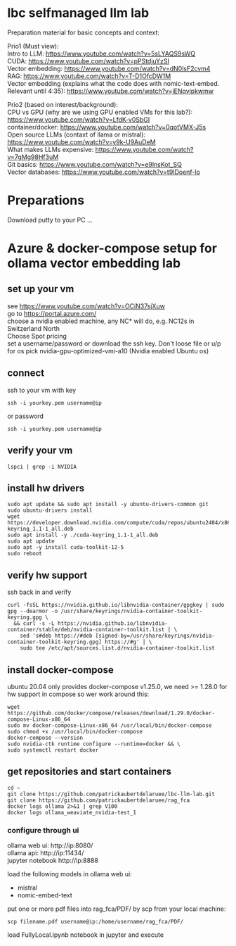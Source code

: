 # lbc selfmanaged llm lab

Preparation material for basic concepts and context:

Prio1 (Must view):  
Intro to LLM: https://www.youtube.com/watch?v=5sLYAQS9sWQ  
CUDA: https://www.youtube.com/watch?v=pPStdjuYzSI  
Vector embedding: https://www.youtube.com/watch?v=dN0lsF2cvm4  
RAG: https://www.youtube.com/watch?v=T-D1OfcDW1M  
Vector embedding (explains what the code does with nomic-text-embed. Relevant until 4:35): https://www.youtube.com/watch?v=jENqvjpkwmw  
  
Prio2 (based on interest/background):  
CPU vs GPU (why are we using GPU enabled VMs for this lab?): https://www.youtube.com/watch?v=LfdK-v0SbGI  
container/docker: https://www.youtube.com/watch?v=0qotVMX-J5s  
Open source LLMs (contaxt of llama or mistral): https://www.youtube.com/watch?v=y9k-U9AuDeM  
What makes LLMs expensive: https://www.youtube.com/watch?v=7gMg98Hf3uM  
Git basics: https://www.youtube.com/watch?v=e9lnsKot_SQ  
Vector databases: https://www.youtube.com/watch?v=t9IDoenf-lo  

# Preparations
Download putty to your PC
...

# Azure & docker-compose setup for ollama vector embedding lab
## set up your vm
see https://www.youtube.com/watch?v=OCiN37sjXuw  
go to https://portal.azure.com/  
choose a nvidia enabled machine, any NC* will do, e.g. NC12s in Switzerland North  
Choose Spot pricing  
set a username/password or download the ssh key. Don't loose file or u/p  
for os pick nvidia-gpu-optimized-vmi-a10 (Nvidia enabled Ubuntu os)  

## connect
ssh to your vm with key 
```
ssh -i yourkey.pem username@ip
```	
or password
```
ssh -i yourkey.pem username@ip
```	

## verify your vm
```
lspci | grep -i NVIDIA
```

## install hw drivers
```
sudo apt update && sudo apt install -y ubuntu-drivers-common git
sudo ubuntu-drivers install
wget https://developer.download.nvidia.com/compute/cuda/repos/ubuntu2404/x86_64/cuda-keyring_1.1-1_all.deb
sudo apt install -y ./cuda-keyring_1.1-1_all.deb
sudo apt update
sudo apt -y install cuda-toolkit-12-5
sudo reboot
```

## verify hw support
ssh back in and verify
```
curl -fsSL https://nvidia.github.io/libnvidia-container/gpgkey | sudo gpg --dearmor -o /usr/share/keyrings/nvidia-container-toolkit-keyring.gpg \
  && curl -s -L https://nvidia.github.io/libnvidia-container/stable/deb/nvidia-container-toolkit.list | \
    sed 's#deb https://#deb [signed-by=/usr/share/keyrings/nvidia-container-toolkit-keyring.gpg] https://#g' | \
    sudo tee /etc/apt/sources.list.d/nvidia-container-toolkit.list
```
## install docker-compose
ubuntu 20.04 only provides docker-compose v1.25.0, we need >= 1.28.0 for hw support in compose so wer work around this:
```
wget https://github.com/docker/compose/releases/download/1.29.0/docker-compose-Linux-x86_64
sudo mv docker-compose-Linux-x86_64 /usr/local/bin/docker-compose
sudo chmod +x /usr/local/bin/docker-compose
docker-compose --version
sudo nvidia-ctk runtime configure --runtime=docker && \
sudo systemctl restart docker
```

## get repositories and start containers
```
cd ~
git clone https://github.com/patrickaubertdelaruee/lbc-llm-lab.git
git clone https://github.com/patrickaubertdelaruee/rag_fca
docker logs ollama 2>&1 | grep V100
docker logs ollama_weaviate_nvidia-test_1
```

### configure through ui
ollama web ui: http://ip:8080/  
ollama api: http://ip:11434/  
jupyter notebook http://ip:8888  

load the following models in ollama web ui:
* mistral  
* nomic-embed-text  

put one or more pdf files into rag_fca/PDF/ by scp from your local machine:
```
scp filename.pdf username@ip:/home/username/rag_fca/PDF/
```

load FullyLocal.ipynb notebook in jupyter and execute
